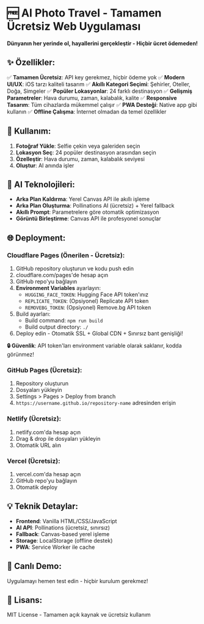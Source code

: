 # 🆓 AI Photo Travel - Tamamen Ücretsiz Web Uygulaması

**Dünyanın her yerinde ol, hayallerini gerçekleştir - Hiçbir ücret ödemeden!**

## ✨ Özellikler:

✅ **Tamamen Ücretsiz**: API key gerekmez, hiçbir ödeme yok
✅ **Modern UI/UX**: iOS tarzı kaliteli tasarım
✅ **Akıllı Kategori Seçimi**: Şehirler, Oteller, Doğa, Simgeler
✅ **Popüler Lokasyonlar**: 24 farklı destinasyon
✅ **Gelişmiş Parametreler**: Hava durumu, zaman, kalabalık, kalite
✅ **Responsive Tasarım**: Tüm cihazlarda mükemmel çalışır
✅ **PWA Desteği**: Native app gibi kullanın
✅ **Offline Çalışma**: İnternet olmadan da temel özellikler

## 📱 Kullanım:

1. **Fotoğraf Yükle**: Selfie çekin veya galeriden seçin
2. **Lokasyon Seç**: 24 popüler destinasyon arasından seçin
3. **Özelleştir**: Hava durumu, zaman, kalabalık seviyesi
4. **Oluştur**: AI anında işler

## 🤖 AI Teknolojileri:

- **Arka Plan Kaldırma**: Yerel Canvas API ile akıllı işleme
- **Arka Plan Oluşturma**: Pollinations AI (ücretsiz) + Yerel fallback
- **Akıllı Prompt**: Parametrelere göre otomatik optimizasyon
- **Görüntü Birleştirme**: Canvas API ile profesyonel sonuçlar

## 🌐 Deployment:

### Cloudflare Pages (Önerilen - Ücretsiz):
1. GitHub repository oluşturun ve kodu push edin
2. cloudflare.com/pages'de hesap açın
3. GitHub repo'yu bağlayın
4. **Environment Variables** ayarlayın:
   - `HUGGING_FACE_TOKEN`: Hugging Face API token'ınız
   - `REPLICATE_TOKEN`: (Opsiyonel) Replicate API token
   - `REMOVEBG_TOKEN`: (Opsiyonel) Remove.bg API token
5. Build ayarları:
   - Build command: `npm run build`
   - Build output directory: `./`
6. Deploy edin - Otomatik SSL + Global CDN + Sınırsız bant genişliği!

**🔒 Güvenlik**: API token'ları environment variable olarak saklanır, kodda görünmez!

### GitHub Pages (Ücretsiz):
1. Repository oluşturun
2. Dosyaları yükleyin
3. Settings > Pages > Deploy from branch
4. `https://username.github.io/repository-name` adresinden erişin

### Netlify (Ücretsiz):
1. netlify.com'da hesap açın
2. Drag & drop ile dosyaları yükleyin
3. Otomatik URL alın

### Vercel (Ücretsiz):
1. vercel.com'da hesap açın
2. GitHub repo'yu bağlayın
3. Otomatik deploy

## 💡 Teknik Detaylar:

- **Frontend**: Vanilla HTML/CSS/JavaScript
- **AI API**: Pollinations (ücretsiz, sınırsız)
- **Fallback**: Canvas-based yerel işleme
- **Storage**: LocalStorage (offline destek)
- **PWA**: Service Worker ile cache

## 🚀 Canlı Demo:

Uygulamayı hemen test edin - hiçbir kurulum gerekmez!

## 📄 Lisans:

MIT License - Tamamen açık kaynak ve ücretsiz kullanım